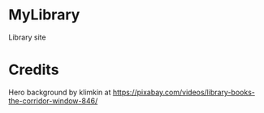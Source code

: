 # MyLibrary

Library site

# Credits

Hero background by klimkin at https://pixabay.com/videos/library-books-the-corridor-window-846/